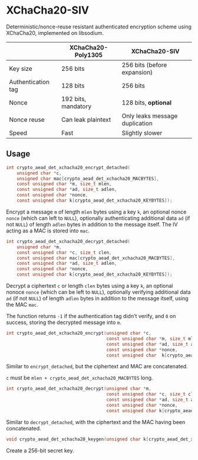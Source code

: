 # XChaCha20-SIV

Deterministic/nonce-reuse resistant authenticated encryption scheme using XChaCha20, implemented on libsodium.

|                    | XChaCha20-Poly1305  | XChaCha20-SIV                  |
| ------------------ | ------------------- | ------------------------------ |
| Key size           | 256 bits            | 256 bits (before expansion)    |
| Authentication tag | 128 bits            | 256 bits                       |
| Nonce              | 192 bits, mandatory | 128 bits, **optional**         |
| Nonce reuse        | Can leak plaintext  | Only leaks message duplication |
| Speed              | Fast                | Slightly slower                |

## Usage

```c
int crypto_aead_det_xchacha20_encrypt_detached(
    unsigned char *c,
    unsigned char mac[crypto_aead_det_xchacha20_MACBYTES],
    const unsigned char *m, size_t mlen,
    const unsigned char *ad, size_t adlen,
    const unsigned char *nonce,
    const unsigned char k[crypto_aead_det_xchacha20_KEYBYTES]);
```

Encrypt a message `m` of length `mlen` bytes using a key `k`, an optional nonce `nonce` (which can left to `NULL`), optionally authenticating additional data `ad` (if not `NULL`) of length `adlen` bytes in addition to the message itself. The IV acting as a MAC is stored into `mac`.

```c
int crypto_aead_det_xchacha20_decrypt_detached(
    unsigned char *m,
    const unsigned char *c, size_t clen,
    const unsigned char mac[crypto_aead_det_xchacha20_MACBYTES],
    const unsigned char *ad, size_t adlen,
    const unsigned char *nonce,
    const unsigned char k[crypto_aead_det_xchacha20_KEYBYTES]);
```

Decrypt a ciphertext `c` or length `clen` bytes using a key `k`, an optional nonoce `nonce` (which can be left to `NULL`), optionally verifying additional data `ad` (if not `NULL`) of length `adlen` bytes in addition to the message itself, using the MAC `mac`.

The function returns `-1` if the authentication tag didn't verify, and `0` on success, storing the decrypted message into `m`.

```c
int crypto_aead_det_xchacha20_encrypt(unsigned char *c,
                                      const unsigned char *m, size_t mlen,
                                      const unsigned char *ad, size_t adlen,
                                      const unsigned char *nonce,
                                      const unsigned char  k[crypto_aead_det_xchacha20_KEYBYTES]);
```

Similar to `encrypt_detached`, but the ciphertext and MAC are concatenated.

`c` must be `mlen + crypto_aead_det_xchacha20_MACBYTES` long.

```c
int crypto_aead_det_xchacha20_decrypt(unsigned char *m,
                                      const unsigned char *c, size_t clen,
                                      const unsigned char *ad, size_t adlen,
                                      const unsigned char *nonce,
                                      const unsigned char k[crypto_aead_det_xchacha20_KEYBYTES]);
```

Similar to `decrypt_detached`, with the ciphertext and the MAC having been concatenated.

```c
void crypto_aead_det_xchacha20_keygen(unsigned char k[crypto_aead_det_xchacha20_KEYBYTES]);
```

Create a 256-bit secret key.
